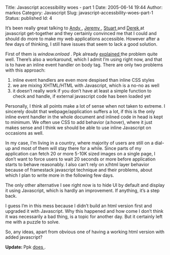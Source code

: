 Title: Javascript accessibility woes - part 1
Date: 2005-06-14 19:44
Author: markos
Category: Javascript
Slug: javascript-accessbility-woes-part-1
Status: published
Id: 4

<div>
 <p>
  It’s been really great talking to
  <a href="http://www.andybudd.com/">
   Andy
  </a>
  ,
  <a href="http://www.adactio.com">
   Jeremy
  </a>
  ,
  <a href="http://www.kryogenix.org/">
   Stuart
  </a>
  and
  <a href="http://www.boxofchocolates.ca/">
   Derek
  </a>
  at javascript get-together and they certainly convinced me that I could and should do more to make my web applications accessible. However after a few days of thinking, I still have issues that seem to lack a good solution.
 </p>
 <p>
  First of them is
  <em>
   window.onload
  </em>
  .  Ppk already
  <a href="http://www.quirksmode.org/blog/archives/2005/06/11_june_london.html">
   explained
  </a>
  the problem quite well. There’s also a workaround, which I admit I’m using right now, and that is to have an inline event handler on body tag.  There are only two problems with this approach:
 </p>
 <ol>
  <li>
   inline event handlers are even more despised than inline CSS styles
  </li>
  <li>
   we are mixing XHTML/HTML with Javascript, which is a no-no as well
  </li>
  <li>
   it doesn’t really work if you don’t have at least a simple function to check and handle, if external javascript code has been loaded yet
  </li>
 </ol>
 <p>
  Personally, I think all points make a lot of sense when not taken to extreme. I sincerely doubt that webpage/application suffers a lot, if this is the only inline event handler in the whole document and inlined code in head is kept to minimum. We often use CSS to add behavior (a:hover), where it just makes sense and I think we should be able to use inline Javascript on occasions as well.
 </p>
 <p>
  In my case, I’m living in a country, where majority of users are still on a dial-up and most of them will stay there for a while. Since parts of my application can fetch 20 or more 5-10K sized images on a single page, I don’t want to force users to wait 20 seconds or more before application starts to behave reasonably. I also can’t rely on x/html layer behavior because of framestack javascript technique and their problems, about which I plan to write more in the following few days.
 </p>
 <p>
  The only other alternative I see right now is to hide UI by default and display it using Javascript, which is hardly an improvement. If anything, it’s a step back.
 </p>
 <p>
  I guess I’m in this mess because I didn’t build an html version first and upgraded it with Javascript. Why this happened and how come I don’t think it was necessarily a bad thing, is a topic for another day. But it certainly left me with a puzzle to solve.
 </p>
 <p>
  So, any ideas, apart from obvious one of having a working html version with added javascript?
 </p>
 <p>
  <strong>
   Update:
  </strong>
  Ppk
  <a href="http://www.quirksmode.org/blog/archives/2005/06/you_shouldve_be_1.html">
   does
  </a>
  .
 </p>
</div>
